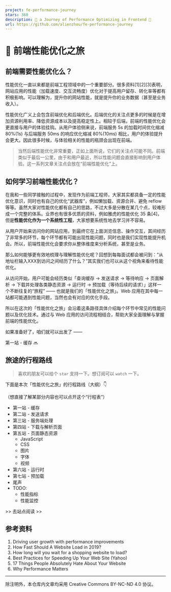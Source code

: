 ```yaml
---
project: fe-performance-journey
stars: 360
description: 🚵 a Journey of Performance Optimizing in Frontend 🚀
url: https://github.com/alienzhou/fe-performance-journey
---
```


🚵 前端性能优化之旅
===========

前端需要性能优化么？
----------

性能优化一直以来都是前端工程领域中的一个重要部分。很多资料\[1\]\[2\]\[3\]表明，网站应用的性能（加载速度、交互流畅度）优化对于提高用户留存、转化率等都有积极影响。可以理解为，提升你的网站性能，就是提升你的业务数据（甚至是业务收入）。

性能优化广义上会包含前端优化和后端优化。后端优化的关注点更多的时候是在增加资源利用率、降低资源成本以及提高稳定性上。相较于后端，前端的性能优化会更直接与用户的体验挂钩。从用户体验侧来说，前端服务 5s 的加载时间优化缩减 80%(1s) 与后端服务 50ms 的响应优化缩减 80%(10ms) 相比，用户的体验提升会更大。因此很多时候，与体验相关的性能的瓶颈会出现在前端。

> 当然后端性能优化非常重要，正如上面所说，它们的关注点可能不同。前端类似于最后一公里，由于和用户最近，所以性能问题会直接影响到用户体验。这一系列文章关注点会放在“前端性能优化”上。

如何学习前端性能优化？
-----------

在我和一些同学接触的过程中，发现作为前端工程师，大家其实都具备一定的性能优化意识，同时也有自己的优化“武器库”，例如懒加载、资源合并、避免 reflow 等等。虽然大家对性能优化都有自己的思路，不过大多是分散在某几个点，较难形成一个完整的体系。业界也有很多优质的资料，例如雅虎的性能优化 35 条\[4\]，但是**性能优化作为一个系统性工程**，大家想要系统性地去学习并不容易。

从用户开始来访问你的网站应用，到最终它在上面浏览信息、操作交互，其间经历了非常多的环节，每个环节都有可能出现性能问题，同时也是我们实现性能提升机会。所以，前端性能优化会要求你从整体维度来分析系统，甚至是业务。

那么如何能够更有效地梳理与理解性能优化呢？回想到每每面试都会被问到：“从地址栏输入XXX到访问之间经历了什么？”其实我们也可以从这个视角来看待性能优化。

从访问开始，用户可能会经历类似「查询缓存 -> 发送请求 -> 等待响应 -> 页面解析 -> 下载并处理各类静态资源 -> 运行时 -> 预加载（等待后续的请求）」这样一个不断往复的“旅程” —— 也就是我们的「性能优化之旅」。Web 应用在其中每一站都可能遇到性能问题，当然也会有对应的优化手段。

所以在这次的「性能优化之旅」会沿着这条路径具体介绍每个环节中常见的性能问题以及优化技术。通过与 Web 应用的访问流程相结合，帮助大家全面理解与掌握前端的性能优化。

如果准备好了，咱们就可以出发了 ——

第一站 - 缓存 🔜

旅途的行程路线
-------

> 喜欢的朋友可以给个 `star` 支持一下。想订阅可以 `watch` 一下。

下面是本次「性能优化之旅」的行程路线（大纲）👇

（想直接了解某部分内容也可以点开这个“行程表”）

-   第一站 - 缓存
-   第二站 - 发送请求
-   第三站 - 服务端处理
-   第四站 - 下载与解析页面
-   第五站 - 页面静态资源
    -   JavaScript
    -   CSS
    -   图片
    -   字体
    -   视频
-   第六站 - 运行时
-   第七站 - 预加载
-   尾声
-   TODO:
    -   性能指标
    -   性能监控

\>> 去站点阅读 >>

参考资料
----

1.  Driving user growth with performance improvements
2.  How Fast Should A Website Load in 2019?
3.  How long will you wait for a shopping website to load?
4.  Best Practices for Speeding Up Your Web Site (Yahoo)
5.  17 Things People Absolutely Hate About Your Website
6.  Why Performance Matters

* * *

除注明外，本仓库内文章均采用 Creative Commons BY-NC-ND 4.0 协议。
